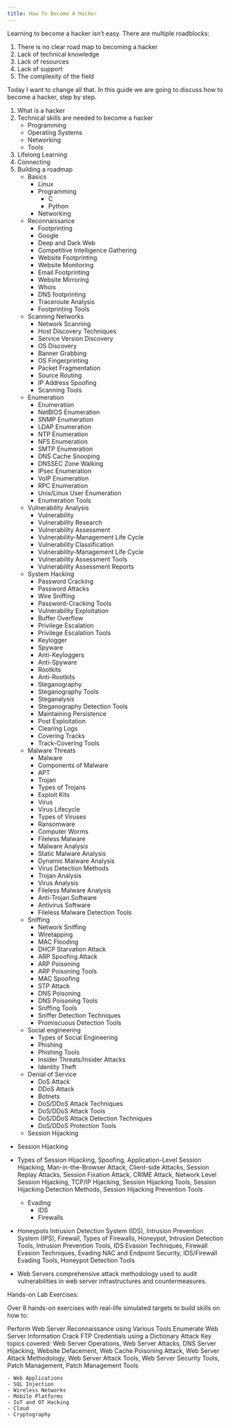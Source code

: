 ```yaml
---
title: How To Become A Hacker
---
```


Learning to become a hacker isn’t easy. There are multiple roadblocks:

1. There is no clear road map to becoming a hacker
2. Lack of technical knowledge
3. Lack of resources
4. Lack of support
5. The complexity of the field

Today I want to change all that. In this guide we are going to discuss how to become a hacker, step by step.

1. What is a hacker
2. Technical skills are needed to become a hacker
	- Programming
	- Operating Systems
	- Networking
	- Tools
3. Lifelong Learning
4. Connecting
5. Building a roadmap
	- Basics 
		- Linux
		- Programming
			- C
			- Python
		- Networking
	- Reconnaissance
		- Footprinting
		- Google
		- Deep and Dark Web
		- Competitive Intelligence Gathering
		- Website Footprinting
		- Website Monitoring
		- Email Footprinting
		- Website Mirroring
		- Whois
		- DNS footprinting
		- Traceroute Analysis
		- Footprinting Tools
	- Scanning Networks
		- Network Scanning
		- Host Discovery Techniques
		- Service Version Discovery
		- OS Discovery
		- Banner Grabbing
		- OS Fingerprinting
		- Packet Fragmentation
		- Source Routing
		- IP Address Spoofing
		- Scanning Tools
	- Enumeration
		- Enumeration
		- NetBIOS Enumeration
		- SNMP Enumeration
		- LDAP Enumeration
		- NTP Enumeration
		- NFS Enumeration
		- SMTP Enumeration
		- DNS Cache Snooping
		- DNSSEC Zone Walking
		- IPsec Enumeration
		- VoIP Enumeration
		- RPC Enumeration
		- Unix/Linux User Enumeration
		- Enumeration Tools
	- Vulnerability Analysis
		- Vulnerability
		- Vulnerability Research
		- Vulnerability Assessment
		- Vulnerability-Management Life Cycle
		- Vulnerability Classification
		- Vulnerability-Management Life Cycle
		- Vulnerability Assessment Tools
		- Vulnerability Assessment Reports
	- System Hacking
		- Password Cracking
		- Password Attacks
		- Wire Sniffing
		- Password-Cracking Tools
		- Vulnerability Exploitation
		- Buffer Overflow
		- Privilege Escalation
		- Privilege Escalation Tools
		- Keylogger
		- Spyware
		- Anti-Keyloggers
		- Anti-Spyware
		- Rootkits
		- Anti-Rootkits
		- Steganography
		- Steganography Tools
		- Steganalysis
		- Steganography Detection Tools
		- Maintaining Persistence
		- Post Exploitation
		- Clearing Logs
		- Covering Tracks
		- Track-Covering Tools
	- Malware Threats
		- Malware
		- Components of Malware
		- APT
		- Trojan
		- Types of Trojans
		- Exploit Kits
		- Virus
		- Virus Lifecycle
		- Types of Viruses
		- Ransomware
		- Computer Worms
		- Fileless Malware
		- Malware Analysis
		- Static Malware Analysis
		- Dynamic Malware Analysis
		- Virus Detection Methods
		- Trojan Analysis
		- Virus Analysis
		- Fileless Malware Analysis
		- Anti-Trojan Software
		- Antivirus Software
		- Fileless Malware Detection Tools
	- Sniffing
		- Network Sniffing
		- Wiretapping
		- MAC Flooding
		- DHCP Starvation Attack
		- ARP Spoofing Attack
		- ARP Poisoning
		- ARP Poisoning Tools
		- MAC Spoofing
		- STP Attack
		- DNS Poisoning
		- DNS Poisoning Tools
		- Sniffing Tools
		- Sniffer Detection Techniques
		- Promiscuous Detection Tools
	- Social engineering
		- Types of Social Engineering
		- Phishing
		- Phishing Tools
		- Insider Threats/Insider Attacks
		- Identity Theft
	- Denial of Service
		- DoS Attack
		- DDoS Attack
		- Botnets
		- DoS/DDoS Attack Techniques
		- DoS/DDoS Attack Tools
		- DoS/DDoS Attack Detection Techniques
		- DoS/DDoS Protection Tools
	- Session Hijacking
- Session Hijacking
- Types of Session Hijacking, Spoofing, Application-Level Session Hijacking, Man-in-the-Browser Attack, Client-side Attacks, Session Replay Attacks, Session Fixation Attack, CRIME Attack, Network Level Session Hijacking, TCP/IP Hijacking, Session Hijacking Tools, Session Hijacking Detection Methods, Session Hijacking Prevention Tools

	- Evading
		- IDS
		- Firewalls
- Honeypots
Intrusion Detection System (IDS), Intrusion Prevention System (IPS), Firewall, Types of Firewalls, Honeypot, Intrusion Detection Tools, Intrusion Prevention Tools, IDS Evasion Techniques, Firewall Evasion Techniques, Evading NAC and Endpoint Security, IDS/Firewall Evading Tools, Honeypot Detection Tools

- Web Servers
comprehensive attack methodology used to audit vulnerabilities in web server infrastructures and countermeasures.

Hands-on Lab Exercises:

Over 8 hands-on exercises with real-life simulated targets to build skills on how to:

Perform Web Server Reconnaissance using Various Tools
Enumerate Web Server Information
Crack FTP Credentials using a Dictionary Attack
Key topics covered:
Web Server Operations, Web Server Attacks, DNS Server Hijacking, Website Defacement, Web Cache Poisoning Attack, Web Server Attack Methodology, Web Server Attack Tools, Web Server Security Tools, Patch Management, Patch Management Tools

	- Web Applications
	- SQL Injection
	- Wireless Networks
	- Mobile Platforms
	- IoT and OT Hacking
	- Cloud
	- Cryptography
		
